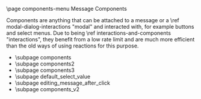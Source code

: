 \page components-menu Message Components

Components are anything that can be attached to a message or a \ref modal-dialog-interactions "modal" and interacted with, for example buttons and select menus. Due to being \ref interactions-and-components "interactions", they benefit from a low rate limit and are much more efficient than the old ways of using reactions for this purpose.

* \subpage components
* \subpage components2
* \subpage components3
* \subpage default_select_value
* \subpage editing_message_after_click
* \subpage components_v2
